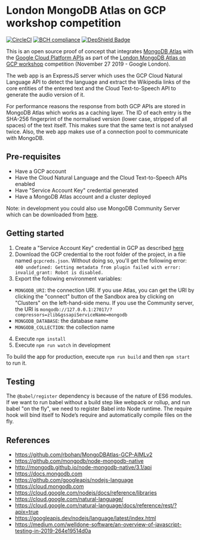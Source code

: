 # London MongoDB Atlas on GCP workshop competition

[![CircleCI](https://circleci.com/gh/simonespa/mongodb-gcp-competition.svg?style=svg)](https://circleci.com/gh/simonespa/mongodb-gcp-competition) [![BCH compliance](https://bettercodehub.com/edge/badge/simonespa/mongodb-gcp-competition?branch=master)](https://bettercodehub.com/) [![DepShield Badge](https://depshield.sonatype.org/badges/owner/repository/depshield.svg)](https://depshield.github.io)

This is an open source proof of concept that integrates [MongoDB Atlas](https://www.mongodb.com/cloud/atlas) with the [Google Cloud Platform APIs](https://cloud.google.com/apis) as part of the [London MongoDB Atlas on GCP workshop](https://mdbgcp.splashthat.com) competition (November 27 2019 - Google London).

The web app is an ExpressJS server which uses the GCP Cloud Natural Language API to detect the language and extract the Wikipedia links of the core entities of the entered text and the Cloud Text-to-Speech API to generate the audio version of it.

For performance reasons the response from both GCP APIs are stored in MongoDB Atlas which works as a caching layer. The ID of each entry is the SHA-256 fingerprint of the normalised version (lower case, stripped of all spaces) of the text itself. This makes sure that the same text is not analysed twice. Also, the web app makes use of a connection pool to communicate with MongoDB.

## Pre-requisites

- Have a GCP account
- Have the Cloud Natural Language and the Cloud Text-to-Speech APIs enabled
- Have "Service Account Key" credential generated
- Have a MongoDB Atlas account and a cluster deployed

Note: in development you could also use MongoDB Community Server which can be downloaded from [here](https://www.mongodb.com/download-center/community).

## Getting started

1. Create a "Service Account Key" credential in GCP as described [here](https://github.com/rbohan/MongoDBAtlas-GCP-AIMLv2/blob/master/Guides/GCPProjectAndVisionSetup.md)
2. Download the GCP credential to the root folder of the project, in a file named `gcpcreds.json`. Without doing so, you'll get the following error: `400 undefined: Getting metadata from plugin failed with error: invalid_grant: Robot is disabled.`
3. Export the following environment variables:

- `MONGODB_URI`: the connection URI. If you use Atlas, you can get the URI by clicking the "connect" button of the Sandbox area by clicking on "Clusters" on the left-hand-side menu. If you use the Community server, the URI is `mongodb://127.0.0.1:27017/?compressors=zlib&gssapiServiceName=mongodb`
- `MONGODB_DATABASE`: the database name
- `MONGODB_COLLECTION`: the collection name

4. Execute `npm install`
5. Execute `npm run watch` in development

To build the app for production, execute `npm run build` and then `npm start` to run it.

## Testing

The `@babel/register` dependency is because of the nature of ES6 modules. If we want to run babel without a build step like webpack or rollup, and run babel "on the fly", we need to register Babel into Node runtime. The require hook will bind itself to Node’s require and automatically compile files on the fly.

## References

- https://github.com/rbohan/MongoDBAtlas-GCP-AIMLv2
- https://github.com/mongodb/node-mongodb-native
- http://mongodb.github.io/node-mongodb-native/3.1/api
- https://docs.mongodb.com
- https://github.com/googleapis/nodejs-language
- https://cloud.mongodb.com
- https://cloud.google.com/nodejs/docs/reference/libraries
- https://cloud.google.com/natural-language/
- https://cloud.google.com/natural-language/docs/reference/rest/?apix=true
- https://googleapis.dev/nodejs/language/latest/index.html
- https://medium.com/welldone-software/an-overview-of-javascript-testing-in-2019-264e19514d0a
